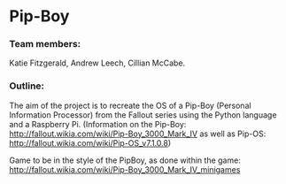 # Pip-Boy

### Team members:
Katie Fitzgerald, Andrew Leech, Cillian McCabe.

### Outline:
The aim of the project is to recreate the OS of a Pip-Boy (Personal Information Processor) from the Fallout series using the Python language and a Raspberry Pi.
(Information on the Pip-Boy: http://fallout.wikia.com/wiki/Pip-Boy_3000_Mark_IV as well as Pip-OS: http://fallout.wikia.com/wiki/Pip-OS_v7.1.0.8)

Game to be in the style of the PipBoy, as done within the game: http://fallout.wikia.com/wiki/Pip-Boy_3000_Mark_IV_minigames